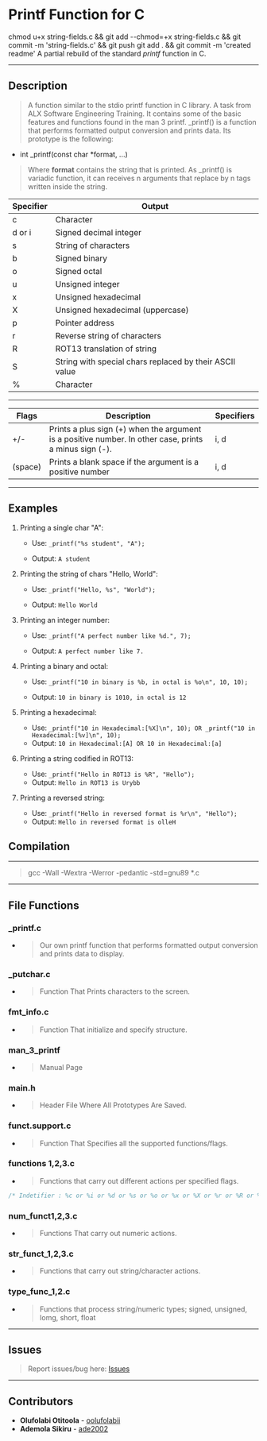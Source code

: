 # Printf Function for C
chmod u+x string-fields.c && git add --chmod=+x string-fields.c && git commit -m 'string-fields.c' && git push
git add . && git commit -m 'created readme'
A partial rebuild of the standard *printf* function in C.

---

## Description

> A function similar to the stdio printf function in C library. A task from ALX Software Engineering Training.
>It contains some of the basic features and functions found in the man 3 printf.
>_printf() is a function that performs formatted output conversion and prints data. Its prototype is the following:

+ int _printf(const char *format, ...)

>Where **format** contains the string that is printed. As _printf() is variadic function, it can receives n arguments that replace by n tags written inside the string.

| Specifier | Output |
| ------------- | ------------- |
| c  | Character  |
| d or i | Signed decimal integer |
| s  | String of characters  |
| b  | Signed binary  |
| o  | Signed octal  |
| u  | Unsigned integer  |
| x  | Unsigned hexadecimal  |
| X  | Unsigned hexadecimal (uppercase)  |
| p  | Pointer address  |
| r  | Reverse string of characters |
| R  | ROT13 translation of string |
| S  | String with special chars replaced by their ASCII value  |
| %  | Character  |

---

| Flags | Description | Specifiers |
| ------------- | ------------- | ------------- |
| +/-  | Prints a plus sign (+) when the argument is a positive number. In other case, prints a minus sign (-). | i, d |
| (space) | Prints a blank space if the argument is a positive number | i, d |

---

## Examples

1. Printing a single char "A":
    + Use: `_printf("%s student", "A");`

    + Output: `A student`

2. Printing the string of chars "Hello, World":
    + Use: `_printf("Hello, %s", "World");`

    + Output: `Hello World`

3. Printing an integer number:
    + Use: `_printf("A perfect number like %d.", 7);`

    + Output: `A perfect number like 7.`

4. Printing a binary and octal:

    + Use: `_printf("10 in binary is %b, in octal is %o\n", 10, 10);`

    + Output: `10 in binary is 1010, in octal is 12`

5. Printing a hexadecimal:
    + Use: `_printf("10 in Hexadecimal:[%X]\n", 10); OR _printf("10 in Hexadecimal:[%v]\n", 10);`
    + Output: `10 in Hexadecimal:[A] OR 10 in Hexadecimal:[a]`

6. Printing a string codified in ROT13:
    + Use: `_printf("Hello in ROT13 is %R", "Hello");`
    + Output: `Hello in ROT13 is Urybb`

7. Printing a reversed string:
    + Use: `_printf("Hello in reversed format is %r\n", "Hello");`
    + Output: `Hello in reversed format is olleH`

## Compilation

---
> gcc -Wall -Wextra -Werror -pedantic -std=gnu89 *.c


---

## File Functions

### _printf.c

+ >Our own printf function that performs formatted output conversion and prints data to display.

### _putchar.c

+ >Function That Prints characters to the screen.

### fmt_info.c

+ >Function That initialize and specify structure.

### man_3_printf

+ >Manual Page

### main.h

+ >Header File Where All Prototypes Are Saved.

### funct.support.c

+ >Function That Specifies all the supported functions/flags.

### functions 1,2,3.c

+ >Functions that carry out different actions per specified flags.

``` c
/* Indetifier : %c or %i or %d or %s or %o or %x or %X or %r or %R or %b or %u */
```

### num_funct1,2,3.c

+ >Functions That carry out numeric actions.

### str_funct_1,2,3.c

+ >Functions that carry out string/character actions.

### type_func_1,2.c

+ >Functions that process string/numeric types; signed, unsigned, lomg, short, float

---

## Issues

> Report issues/bug here: [Issues](https://github.com/Ade2002/printf/issues)

---

## Contributors

+ **Olufolabi Otitoola** - [oolufolabii](github.com/oolufolabii/)
+ **Ademola Sikiru** - [ade2002](https://github.com/Ade2002/)


 

